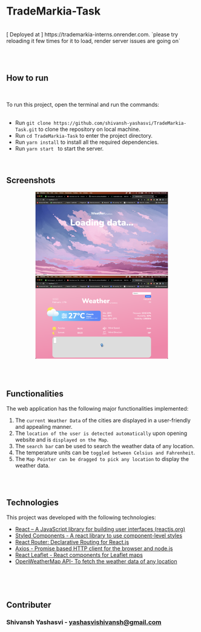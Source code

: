 # TradeMarkia-Task
<br>
[ Deployed at ] https://trademarkia-interns.onrender.com.  
`please try reloading it few times for it to load, render server issues are going on`

<br> <br>

## How to run 
<br>

To run this project, open the terminal and run the commands: <br><br>
- Run
`
git clone https://github.com/shivansh-yashasvi/TradeMarkia-Task.git
`
to clone the repository on local machine.<br>
- Run
`
cd TradeMarkia-Task
`
to enter the project directory.<br>
- Run
`
yarn install
`
to install all the required dependencies.<br>
- Run 
`
yarn start 
`
to start the server. <br><br><br>

## Screenshots
<p align="center">
  <img src="src/assets/Screenshot%202023-02-17%20at%2010.53.31%20AM.png" width="350" title="load page">
                     
  <img src="src/assets/Screenshot%202023-02-17%20at%2010.53.42%20AM.png" width="350" alt="weather data page">
</p>


<br><br>

## Functionalities
The web application has the following major functionalities implemented: <br>
1. The `current Weather Data` of the cities are displayed in a user-friendly and appealing manner.
2. The `location of the user is detected automatically` upon opening website and is `displayed on the Map`.
3. The `search bar` can be used to search the weather data of any location.
4. The temperature units can be `toggled between Celsius and Fahrenheit`.
5. The `Map Pointer can be dragged to pick any location` to display the weather data.

<br><br>
## Technologies

 This project was developed with the following technologies:
 
- [React – A JavaScript library for building user interfaces (reactjs.org)](https://reactjs.org/)
- [Styled Components - A react library to use component-level styles](https://styled-components.com/) 
- [React Router: Declarative Routing for React.js](https://reactrouter.com/)
- [Axios - Promise based HTTP client for the browser and node.js](https://www.npmjs.com/package/axios)
- [React Leaflet - React components for Leaflet maps](https://react-leaflet.js.org/)
- [OpenWeatherMap API- To fetch the weather data of any location](https://openweathermap.org/)

<br><br><br>
## Contributer

### Shivansh Yashasvi - [yashasvishivansh@gmail.com](mailto:yashasvishivansh@gmail.com)


